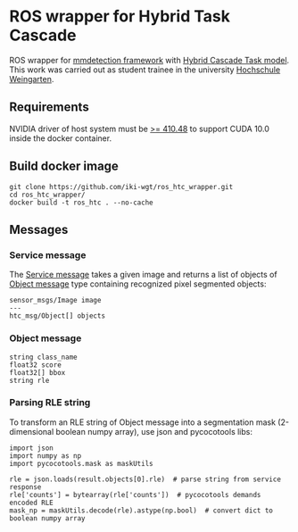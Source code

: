 # ROS wrapper for Hybrid Task Cascade
ROS wrapper for [mmdetection framework](https://github.com/open-mmlab/mmdetection) with [Hybrid Cascade Task model](https://github.com/open-mmlab/mmdetection/tree/master/configs/htc). This work was carried out as student trainee in the university [Hochschule Weingarten](http://www.rwu.de).

## Requirements
NVIDIA driver of host system must be [>= 410.48](https://docs.nvidia.com/deploy/cuda-compatibility/index.html) to support CUDA 10.0 inside the docker container.

## Build docker image
```console
git clone https://github.com/iki-wgt/ros_htc_wrapper.git
cd ros_htc_wrapper/
docker build -t ros_htc . --no-cache
```

## Messages
### Service message
The [Service message](./htc_service_msg/srv/HtcServiceMsg.srv) takes a given image and returns a list of objects of [Object message](./htc_msg/msg/Object.msg) type containing recognized pixel segmented objects:
```console
sensor_msgs/Image image
---
htc_msg/Object[] objects
```

### Object message
```console
string class_name
float32 score
float32[] bbox
string rle
```

### Parsing RLE string
To transform an RLE string of Object message into a segmentation mask (2-dimensional boolean numpy array), use json and pycocotools libs:
```
import json
import numpy as np
import pycocotools.mask as maskUtils

rle = json.loads(result.objects[0].rle)  # parse string from service response
rle['counts'] = bytearray(rle['counts'])  # pycocotools demands encoded RLE
mask_np = maskUtils.decode(rle).astype(np.bool)  # convert dict to boolean numpy array 
```
